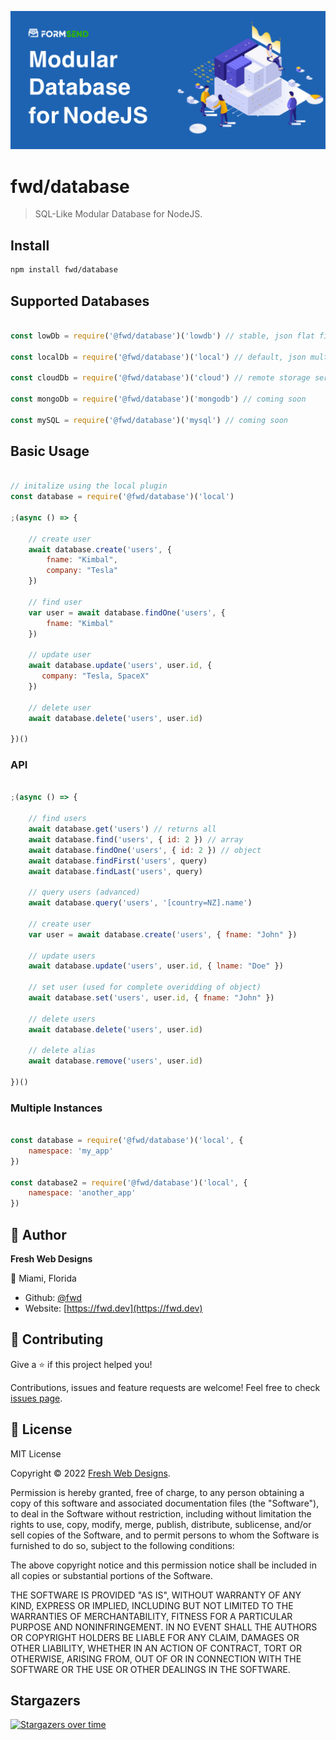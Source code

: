 <!-- <h1 align="center">JSON Database</h1> -->

![Cover](https://raw.githubusercontent.com/fwd/database/master/.github/banner.png)

# fwd/database

> SQL-Like Modular Database for NodeJS.

## Install

```sh
npm install fwd/database
```

## Supported Databases

```js

const lowDb = require('@fwd/database')('lowdb') // stable, json flat file

const localDb = require('@fwd/database')('local') // default, json multi-file, experimental.

const cloudDb = require('@fwd/database')('cloud') // remote storage server via http(s)

const mongoDb = require('@fwd/database')('mongodb') // coming soon

const mySQL = require('@fwd/database')('mysql') // coming soon

```


## Basic Usage

```js

// initalize using the local plugin
const database = require('@fwd/database')('local')

;(async () => {
  	
	// create user
	await database.create('users', {
		fname: "Kimbal",
		company: "Tesla"
	})
	
	// find user
	var user = await database.findOne('users', {
		fname: "Kimbal"
	})
	
	// update user
	await database.update('users', user.id, {
	   company: "Tesla, SpaceX"
	})
	
	// delete user
	await database.delete('users', user.id)
  
})()

```

### API

```js

;(async () => {
	
	// find users
	await database.get('users') // returns all
	await database.find('users', { id: 2 }) // array
	await database.findOne('users', { id: 2 }) // object
	await database.findFirst('users', query) 
	await database.findLast('users', query)
	
	// query users (advanced)
	await database.query('users', '[country=NZ].name')
	
	// create user
	var user = await database.create('users', { fname: "John" })
	
	// update users
	await database.update('users', user.id, { lname: "Doe" })
	
	// set user (used for complete overidding of object)
	await database.set('users', user.id, { fname: "John" })
	
	// delete users
	await database.delete('users', user.id)
	
	// delete alias
	await database.remove('users', user.id)
  
})()

```

### Multiple Instances

```js

const database = require('@fwd/database')('local', {
	namespace: 'my_app'
})

const database2 = require('@fwd/database')('local', {
	namespace: 'another_app'
})

```

## 👤 Author

**Fresh Web Designs**

📍 Miami, Florida

* Github: [@fwd](https://github.com/fwd)
* Website: [https://fwd.dev](https://fwd.dev)

## 🤝 Contributing

Give a ⭐️ if this project helped you!

Contributions, issues and feature requests are welcome! Feel free to check [issues page](https://github.com/fwd/server/issues).

## 📝 License

MIT License

Copyright © 2022 [Fresh Web Designs](https://fwd.dev).

Permission is hereby granted, free of charge, to any person obtaining a copy
of this software and associated documentation files (the "Software"), to deal
in the Software without restriction, including without limitation the rights
to use, copy, modify, merge, publish, distribute, sublicense, and/or sell
copies of the Software, and to permit persons to whom the Software is
furnished to do so, subject to the following conditions:

The above copyright notice and this permission notice shall be included in all
copies or substantial portions of the Software.

THE SOFTWARE IS PROVIDED "AS IS", WITHOUT WARRANTY OF ANY KIND, EXPRESS OR
IMPLIED, INCLUDING BUT NOT LIMITED TO THE WARRANTIES OF MERCHANTABILITY,
FITNESS FOR A PARTICULAR PURPOSE AND NONINFRINGEMENT. IN NO EVENT SHALL THE
AUTHORS OR COPYRIGHT HOLDERS BE LIABLE FOR ANY CLAIM, DAMAGES OR OTHER
LIABILITY, WHETHER IN AN ACTION OF CONTRACT, TORT OR OTHERWISE, ARISING FROM,
OUT OF OR IN CONNECTION WITH THE SOFTWARE OR THE USE OR OTHER DEALINGS IN THE
SOFTWARE.

## Stargazers

[![Stargazers over time](https://starchart.cc/fwd/database.svg)](https://starchart.cc/fwd/database)
